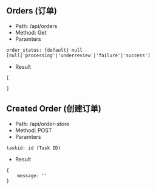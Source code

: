 ## Orders (订单)
- Path: /api/orders
- Method: Get
- Paramters
```
order_status: {default} null [null|'processing'|'underreview'|'failure'|'success']
```

- Result
```
[

]
```

## Created Order (创建订单)
- Path: /api/order-store
- Method: POST
- Paramters
```
taskid: id (Task ID)
```

- Result
```
{
    message: ''
}
```
